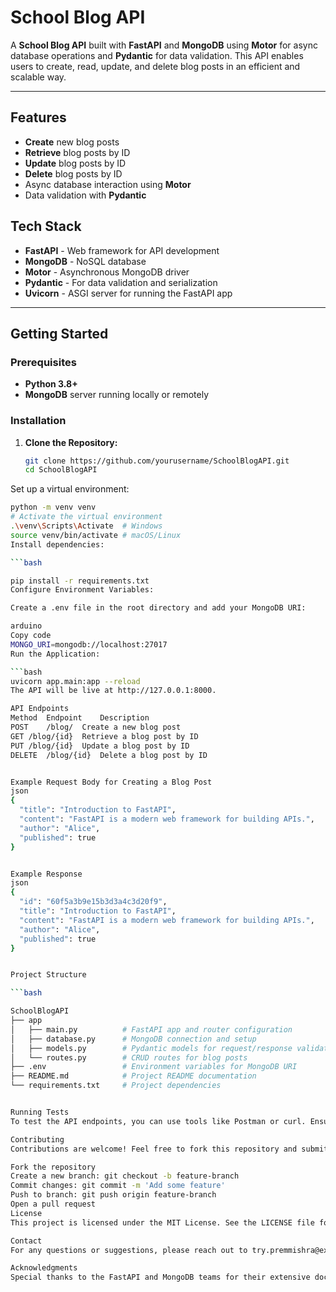 # School Blog API

A **School Blog API** built with **FastAPI** and **MongoDB** using **Motor** for async database operations and **Pydantic** for data validation. This API enables users to create, read, update, and delete blog posts in an efficient and scalable way.

---

## Features

- **Create** new blog posts
- **Retrieve** blog posts by ID
- **Update** blog posts by ID
- **Delete** blog posts by ID
- Async database interaction using **Motor**
- Data validation with **Pydantic**

## Tech Stack

- **FastAPI** - Web framework for API development
- **MongoDB** - NoSQL database
- **Motor** - Asynchronous MongoDB driver
- **Pydantic** - For data validation and serialization
- **Uvicorn** - ASGI server for running the FastAPI app

---

## Getting Started

### Prerequisites

- **Python 3.8+**
- **MongoDB** server running locally or remotely

### Installation

1. **Clone the Repository:**

   ```bash
   git clone https://github.com/yourusername/SchoolBlogAPI.git
   cd SchoolBlogAPI


Set up a virtual environment:

```bash
python -m venv venv
# Activate the virtual environment
.\venv\Scripts\Activate  # Windows
source venv/bin/activate # macOS/Linux
Install dependencies:

```bash

pip install -r requirements.txt
Configure Environment Variables:

Create a .env file in the root directory and add your MongoDB URI:

arduino
Copy code
MONGO_URI=mongodb://localhost:27017
Run the Application:

```bash
uvicorn app.main:app --reload
The API will be live at http://127.0.0.1:8000.

API Endpoints
Method	Endpoint	Description
POST	/blog/	Create a new blog post
GET	/blog/{id}	Retrieve a blog post by ID
PUT	/blog/{id}	Update a blog post by ID
DELETE	/blog/{id}	Delete a blog post by ID


Example Request Body for Creating a Blog Post
json
{
  "title": "Introduction to FastAPI",
  "content": "FastAPI is a modern web framework for building APIs.",
  "author": "Alice",
  "published": true
}


Example Response
json
{
  "id": "60f5a3b9e15b3d3a4c3d20f9",
  "title": "Introduction to FastAPI",
  "content": "FastAPI is a modern web framework for building APIs.",
  "author": "Alice",
  "published": true
}


Project Structure

```bash

SchoolBlogAPI
├── app
│   ├── main.py          # FastAPI app and router configuration
│   ├── database.py      # MongoDB connection and setup
│   ├── models.py        # Pydantic models for request/response validation
│   └── routes.py        # CRUD routes for blog posts
├── .env                 # Environment variables for MongoDB URI
├── README.md            # Project README documentation
└── requirements.txt     # Project dependencies


Running Tests
To test the API endpoints, you can use tools like Postman or curl. Ensure MongoDB is running, and use the provided endpoints to test CRUD operations.

Contributing
Contributions are welcome! Feel free to fork this repository and submit a pull request with any improvements or features.

Fork the repository
Create a new branch: git checkout -b feature-branch
Commit changes: git commit -m 'Add some feature'
Push to branch: git push origin feature-branch
Open a pull request
License
This project is licensed under the MIT License. See the LICENSE file for details.

Contact
For any questions or suggestions, please reach out to try.premmishra@example.com.

Acknowledgments
Special thanks to the FastAPI and MongoDB teams for their extensive documentation and support

